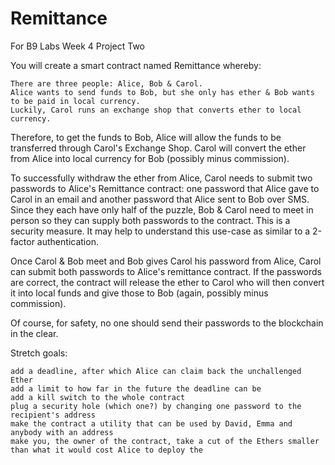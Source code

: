 # Remittance

For B9 Labs Week 4 Project Two

You will create a smart contract named Remittance whereby:

    There are three people: Alice, Bob & Carol.
    Alice wants to send funds to Bob, but she only has ether & Bob wants to be paid in local currency.
    Luckily, Carol runs an exchange shop that converts ether to local currency.

Therefore, to get the funds to Bob, Alice will allow the funds to be transferred through Carol's Exchange Shop. Carol will convert the ether from Alice into local currency for Bob (possibly minus commission).

To successfully withdraw the ether from Alice, Carol needs to submit two passwords to Alice's Remittance contract: one password that Alice gave to Carol in an email and another password that Alice sent to Bob over SMS. Since they each have only half of the puzzle, Bob & Carol need to meet in person so they can supply both passwords to the contract. This is a security measure. It may help to understand this use-case as similar to a 2-factor authentication.

Once Carol & Bob meet and Bob gives Carol his password from Alice, Carol can submit both passwords to Alice's remittance contract. If the passwords are correct, the contract will release the ether to Carol who will then convert it into local funds and give those to Bob (again, possibly minus commission).

Of course, for safety, no one should send their passwords to the blockchain in the clear.

Stretch goals:

    add a deadline, after which Alice can claim back the unchallenged Ether
    add a limit to how far in the future the deadline can be
    add a kill switch to the whole contract
    plug a security hole (which one?) by changing one password to the recipient's address
    make the contract a utility that can be used by David, Emma and anybody with an address
    make you, the owner of the contract, take a cut of the Ethers smaller than what it would cost Alice to deploy the 
